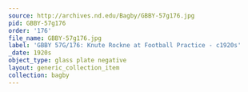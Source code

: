 ```yaml
---
source: http://archives.nd.edu/Bagby/GBBY-57g176.jpg
pid: GBBY-57g176
order: '176'
file_name: GBBY-57g176.jpg
label: 'GBBY 57G/176: Knute Rockne at Football Practice - c1920s'
_date: 1920s
object_type: glass plate negative
layout: generic_collection_item
collection: bagby
---
```

